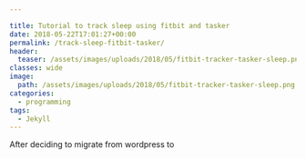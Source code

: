 ```yaml
---

title: Tutorial to track sleep using fitbit and tasker  
date: 2018-05-22T17:01:27+00:00
permalink: /track-sleep-fitbit-tasker/
header:
  teaser: /assets/images/uploads/2018/05/fitbit-tracker-tasker-sleep.png
classes: wide
image:
  path: /assets/images/uploads/2018/05/fitbit-tracker-tasker-sleep.png
categories:
  - programming
tags:
  - Jekyll 
---
```

After deciding to migrate from wordpress to 
